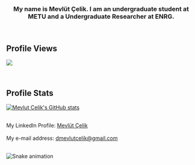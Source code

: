 <h3 align="center">My name is Mevlüt Çelik. I am an undergraduate student at METU and a Undergraduate Researcher at ENRG.</a> 
</h3>
<br/>

## Profile Views
![](https://komarev.com/ghpvc/?username=mevlut-celik&color=lightgrey&style=for-the-badge)

<br/>

## Profile Stats

[![Mevlut Celik's GitHub 
stats](https://github-readme-stats.vercel.app/api?username=mevlut-celik&theme=dark)](https://github.com/anuraghazra/github-readme-stats)

<br/>
My LinkedIn Profile: <a title="LinkedIn" href="https://www.linkedin.com/in/dmevlutcelik/ target=_blank">Mevlüt Çelik</a><br/>
<br/>
My e-mail address: <a title="e-mail" href="mailto:dmevlutcelik@gmail.com target="_blank">dmevlutcelik@gmail.com</a><br/>

<br/>

![Snake animation](https://github.com/mevlut-celik/mevlut-celik/blob/output/github-contribution-grid-snake.svg)
